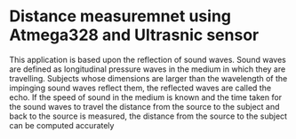 # Distance measuremnet using Atmega328 and Ultrasnic sensor
This application is based upon the reflection of sound waves. Sound waves are defined as longitudinal pressure waves in the medium in which they are travelling. Subjects whose dimensions are larger than the wavelength of the impinging sound waves reflect them, the reflected waves are called the echo. If the speed of sound in the medium is known and the time taken for the sound waves to travel the distance from the source to the subject and back to the source is measured, the distance from the source to the subject can be computed accurately
